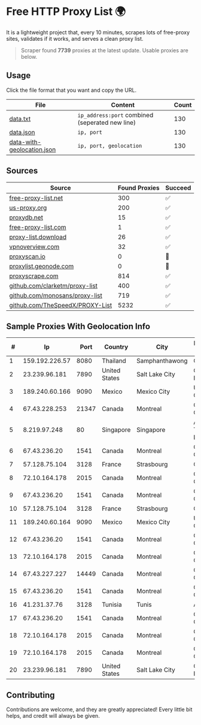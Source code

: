 
# Free HTTP Proxy List 🌍

It is a lightweight project that, every 10 minutes, scrapes lots of free-proxy sites, validates if it works, and serves a clean proxy list.


> Scraper found **7739** proxies at the latest update. Usable proxies are below.

## Usage

Click the file format that you want and copy the URL.


|File|Content|Count|
|----|-------|-----|
|[data.txt](https://raw.githubusercontent.com/themiralay/Proxy-List-World/master/data.txt)|`ip_address:port` combined (seperated new line)|130|
|[data.json](https://raw.githubusercontent.com/themiralay/Proxy-List-World/master/data.json)|`ip, port`|130|
|[data-with-geolocation.json](https://raw.githubusercontent.com/themiralay/Proxy-List-World/master/data-with-geolocation.json)|`ip, port, geolocation`|130|

## Sources

|Source|Found Proxies|Succeed|
|------|-------------|-------|
|[free-proxy-list.net](https://free-proxy-list.net)|300|✅|
|[us-proxy.org](https://www.us-proxy.org)|200|✅|
|[proxydb.net](http://proxydb.net)|15|✅|
|[free-proxy-list.com](https://free-proxy-list.com/?page=&port=&type%5B%5D=http&type%5B%5D=https&up_time=0&search=Search)|1|✅|
|[proxy-list.download](https://www.proxy-list.download/HTTP)|26|✅|
|[vpnoverview.com](https://vpnoverview.com/privacy/anonymous-browsing/free-proxy-servers)|32|✅|
|[proxyscan.io](https://www.proxyscan.io)|0|🚫|
|[proxylist.geonode.com](https://proxylist.geonode.com/api/proxy-list?limit=300&page=1&sort_by=lastChecked&sort_type=desc&protocols=http,https)|0|🚫|
|[proxyscrape.com](https://api.proxyscrape.com/v2/?request=displayproxies&protocol=http&timeout=10000&country=all&ssl=all&anonymity=all)|814|✅|
|[github.com/clarketm/proxy-list](https://raw.githubusercontent.com/clarketm/proxy-list/master/proxy-list-raw.txt)|400|✅|
|[github.com/monosans/proxy-list](https://raw.githubusercontent.com/monosans/proxy-list/main/proxies/http.txt)|719|✅|
|[github.com/TheSpeedX/PROXY-List](https://raw.githubusercontent.com/TheSpeedX/PROXY-List/master/http.txt)|5232|✅|


## Sample Proxies With Geolocation Info

|#|Ip|Port|Country|City|Internet Service Provider|
|-|--|----|-------|----|-------------------------|
|1|159.192.226.57|8080|Thailand|Samphanthawong|CAT-BB|
|2|23.239.96.181|7890|United States|Salt Lake City|GorillaServers, Inc.|
|3|189.240.60.166|9090|Mexico|Mexico City|Uninet S.A. de C.V.|
|4|67.43.228.253|21347|Canada|Montreal|GloboTech Communications|
|5|8.219.97.248|80|Singapore|Singapore|Alibaba (US) Technology Co., Ltd.|
|6|67.43.236.20|1541|Canada|Montreal|GloboTech Communications|
|7|57.128.75.104|3128|France|Strasbourg|OVH SAS|
|8|72.10.164.178|2015|Canada|Montreal|GloboTech Communications|
|9|67.43.236.20|1541|Canada|Montreal|GloboTech Communications|
|10|57.128.75.104|3128|France|Strasbourg|OVH SAS|
|11|189.240.60.164|9090|Mexico|Mexico City|Uninet S.A. de C.V.|
|12|67.43.236.20|1541|Canada|Montreal|GloboTech Communications|
|13|72.10.164.178|2015|Canada|Montreal|GloboTech Communications|
|14|67.43.227.227|14449|Canada|Montreal|GloboTech Communications|
|15|67.43.236.20|1541|Canada|Montreal|GloboTech Communications|
|16|41.231.37.76|3128|Tunisia|Tunis|ATI - ISP|
|17|67.43.236.20|1541|Canada|Montreal|GloboTech Communications|
|18|72.10.164.178|2015|Canada|Montreal|GloboTech Communications|
|19|72.10.164.178|2015|Canada|Montreal|GloboTech Communications|
|20|23.239.96.181|7890|United States|Salt Lake City|GorillaServers, Inc.|



## Contributing

Contributions are welcome, and they are greatly appreciated! Every
little bit helps, and credit will always be given.

